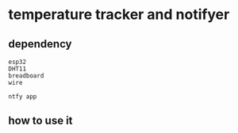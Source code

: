 # temperature tracker and notifyer

## dependency
```
esp32
DHT11
breadboard
wire

ntfy app
```
## how to use it